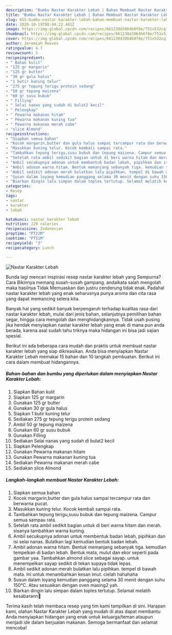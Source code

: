 ```yaml
---
description: "Bumbu Nastar Karakter Lebah | Bahan Membuat Nastar Karakter Lebah Yang Enak Dan Mudah"
title: "Bumbu Nastar Karakter Lebah | Bahan Membuat Nastar Karakter Lebah Yang Enak Dan Mudah"
slug: 655-bumbu-nastar-karakter-lebah-bahan-membuat-nastar-karakter-lebah-yang-enak-dan-mudah
date: 2020-10-19T08:44:22.401Z
image: https://img-global.cpcdn.com/recipes/661238d3064b0f8e/751x532cq70/nastar-karakter-lebah-foto-resep-utama.jpg
thumbnail: https://img-global.cpcdn.com/recipes/661238d3064b0f8e/751x532cq70/nastar-karakter-lebah-foto-resep-utama.jpg
cover: https://img-global.cpcdn.com/recipes/661238d3064b0f8e/751x532cq70/nastar-karakter-lebah-foto-resep-utama.jpg
author: Jeremiah Reeves
ratingvalue: 4.7
reviewcount: 5
recipeingredient:
- " Bahan kulit"
- "125 gr margarin"
- "125 gr butter"
- "30 gr gula halus"
- "1 butir kuning telur"
- "275 gr tepung terigu protein sedang"
- "50 gr tepung maizena"
- "60 gr susu bubuk"
- " Filling"
- " Selai nanas yang sudah di bulat2 kecil"
- " Pelengkap"
- " Pewarna makanan hitam"
- " Pewarna makanan kuning tua"
- " Pewarna makanan merah cabe"
- "slice Almond"
recipeinstructions:
- "Siapkan semua bahan"
- "Kocok margarin,butter dan gula halus sampai tercampur rata dan berwarna pucat."
- "Masukkan kuning telur. Kocok kembali sampai rata."
- "Tambahkan tepung terigu,susu bubuk dan tepung maizena. Campur semua sampau rata."
- "Setelah rata ambil sedikit bagian untuk di beri warna hitam dan merah. sisanya tambahkan warna kuning."
- "Ambil secukupnya adonan untuk membentuk badan lebah, pipihkan dan isi selai nanas. Bulatkan lagi kemudian bentuk badan lebah."
- "Ambil adonan warna hitam. Bentuk memanjang sebanyak tiga. kemudian tempelkan di badan lebah. Bentuk mata, mulut dan ekor seperti pada gambar yaa. Tambahkan almond slice sebagai sayap. untuk menempelkan sayap sedikit di tekan supaya tidak lepas."
- "Ambil sedikit adonan merah bulatkan lalu pipihkan. tempel di bawah mata. Ini untuk menambahkan kesan imut. cielah hahahaha"
- "Susun dalam loyang kemudian panggang selama 30 menit dengan suhu 150°C. Atau sesuaikan dengan oven masing2 yah."
- "Biarkan dingin lalu simpan dalam toples tertutup. Selamat melatih kesabarann🤩"
categories:
- Resep
tags:
- nastar
- karakter
- lebah

katakunci: nastar karakter lebah 
nutrition: 229 calories
recipecuisine: Indonesian
preptime: "PT22M"
cooktime: "PT51M"
recipeyield: "3"
recipecategory: Lunch

---
```



![Nastar Karakter Lebah](https://img-global.cpcdn.com/recipes/661238d3064b0f8e/751x532cq70/nastar-karakter-lebah-foto-resep-utama.jpg)

Bunda lagi mencari inspirasi resep nastar karakter lebah yang Sempurna? Cara Bikinnya memang susah-susah gampang. andaikata salah mengolah maka hasilnya Tidak Memuaskan dan justru cenderung tidak enak. Padahal nastar karakter lebah yang enak seharusnya punya aroma dan cita rasa yang dapat memancing selera kita.

Banyak hal yang sedikit banyak berpengaruh terhadap kualitas rasa dari nastar karakter lebah, mulai dari jenis bahan, selanjutnya pemilihan bahan segar, hingga cara mengolah dan menghidangkannya. Tidak usah pusing jika hendak menyiapkan nastar karakter lebah yang enak di mana pun anda berada, karena asal sudah tahu triknya maka hidangan ini bisa jadi sajian spesial.




Berikut ini ada beberapa cara mudah dan praktis untuk membuat nastar karakter lebah yang siap dikreasikan. Anda bisa menyiapkan Nastar Karakter Lebah memakai 15 bahan dan 10 langkah pembuatan. Berikut ini cara dalam membuat hidangannya.

<!--inarticleads1-->

##### Bahan-bahan dan bumbu yang diperlukan dalam menyiapkan Nastar Karakter Lebah:

1. Siapkan  Bahan kulit
1. Siapkan 125 gr margarin
1. Gunakan 125 gr butter
1. Gunakan 30 gr gula halus
1. Siapkan 1 butir kuning telur
1. Sediakan 275 gr tepung terigu protein sedang
1. Ambil 50 gr tepung maizena
1. Gunakan 60 gr susu bubuk
1. Gunakan  Filling
1. Sediakan  Selai nanas yang sudah di bulat2 kecil
1. Siapkan  Pelengkap
1. Gunakan  Pewarna makanan hitam
1. Gunakan  Pewarna makanan kuning tua
1. Sediakan  Pewarna makanan merah cabe
1. Sediakan slice Almond




<!--inarticleads2-->

##### Langkah-langkah membuat Nastar Karakter Lebah:

1. Siapkan semua bahan
1. Kocok margarin,butter dan gula halus sampai tercampur rata dan berwarna pucat.
1. Masukkan kuning telur. Kocok kembali sampai rata.
1. Tambahkan tepung terigu,susu bubuk dan tepung maizena. Campur semua sampau rata.
1. Setelah rata ambil sedikit bagian untuk di beri warna hitam dan merah. sisanya tambahkan warna kuning.
1. Ambil secukupnya adonan untuk membentuk badan lebah, pipihkan dan isi selai nanas. Bulatkan lagi kemudian bentuk badan lebah.
1. Ambil adonan warna hitam. Bentuk memanjang sebanyak tiga. kemudian tempelkan di badan lebah. Bentuk mata, mulut dan ekor seperti pada gambar yaa. Tambahkan almond slice sebagai sayap. untuk menempelkan sayap sedikit di tekan supaya tidak lepas.
1. Ambil sedikit adonan merah bulatkan lalu pipihkan. tempel di bawah mata. Ini untuk menambahkan kesan imut. cielah hahahaha
1. Susun dalam loyang kemudian panggang selama 30 menit dengan suhu 150°C. Atau sesuaikan dengan oven masing2 yah.
1. Biarkan dingin lalu simpan dalam toples tertutup. Selamat melatih kesabarann🤩




Terima kasih telah membaca resep yang tim kami tampilkan di sini. Harapan kami, olahan Nastar Karakter Lebah yang mudah di atas dapat membantu Anda menyiapkan hidangan yang enak untuk keluarga/teman ataupun menjadi ide dalam berjualan makanan. Semoga bermanfaat dan selamat mencoba!
